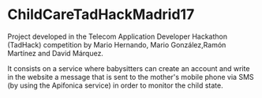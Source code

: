 # ChildCareTadHackMadrid17

Project developed in the Telecom Application Developer Hackathon (TadHack) competition by Mario Hernando,
Mario González,Ramón Martínez and David Márquez.

It consists on a service where babysitters can create an account and write in the website a message that is sent
to the mother's mobile phone via SMS (by using the Apifonica service) in order to monitor the child state.

